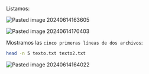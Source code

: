 Listamos:

![Pasted image 20240614163605](https://github.com/user-attachments/assets/fdd8165e-f2c9-4ca6-b80f-d6e79c4049b8)

![Pasted image 20240614170403](https://github.com/user-attachments/assets/9154e51a-01a3-44a8-9af5-7692719028d2)


Mostramos las ``cinco primeras líneas de dos archivos``:

```Bash
head -n 5 texto.txt texto2.txt 
```

![Pasted image 20240614164022](https://github.com/user-attachments/assets/e614c777-3ad6-442b-9438-3cfbb2fd0a7e)
